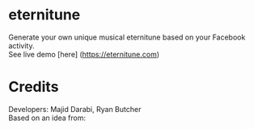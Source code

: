 eternitune
==========

Generate your own unique musical eternitune based on your Facebook activity.  
See live demo [here] (https://eternitune.com)

Credits
==========

Developers: Majid Darabi, Ryan Butcher  
Based on an idea from:
  
